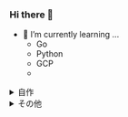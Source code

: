 ### Hi there 👋


- 🌱 I’m currently learning ...
  - Go
  - Python
  - GCP
  - 
  
<details>
<summary>自作</summary>
  
  
- [英文解釈の結果取得アプリ](https://github.com/lll-lll-lll-lll/inter-engja)
  - Typescript
  - Nextjs
  - spacy
  - python
  - fastapi
  - sent-pattern


- [データエンジニアカタパルトで作成したコード](https://github.com/lll-lll-lll-lll/hackathon-hasura-app)
  - React
  - Typescript
  - Apollo Client
  - Hasura
  - PostgreSQL
 

## パッケージ
 
- [vtt字幕ファイルの途切れたテキストを一文にする](https://github.com/lll-lll-lll-lll/webvtt-reader)
  - Go

- [sent-pattern](https://github.com/lll-lll-lll-lll/sent-pattern)
  - spacy
  - python
### その他ポートフォリオ
[Github Portfolio](https://github.com/lll-lll-lll-lll?tab=repositories&q=portfolio&type=&language=&sort=)

</details>

<details>
<summary>その他</summary>

# 参加したインターン
- [データエンジニアカタパルト 2021 MVP](https://efc.fukuoka.jp/catapult2022/)
- [Treasure 2022](https://techblog.cartaholdings.co.jp/entry/treasure2022-planning)


# その他
- [FUKUOKA SMART CITY AWARD 2021 ファイナリスト](https://www.atpress.ne.jp/news/285796)



</details>
